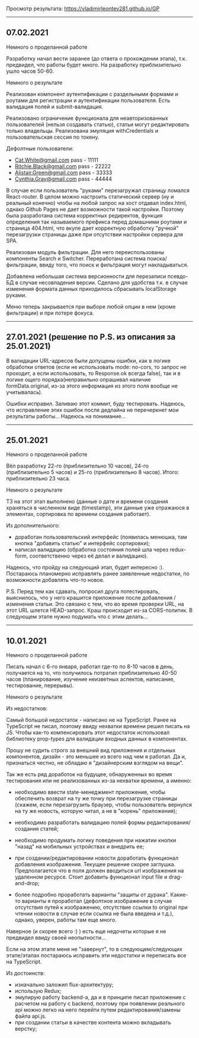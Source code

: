 Просмотр результата: https://vladimirleontev281.github.io/GP

----------
07.02.2021
----------

Немного о проделанной работе

Разработку начал вести заранее (до ответа о прохождении этапа), т.к. предвидел, что работы будет много. На разработку приблизительно ушло часов 50-60.


Немного о результате

Реализован компонент аутентификации с раздельными формами и роутами для регистрации и аутентификации пользователя. Есть валидация полей и submit-валидация.

Реализовано ограничение функционала для неавторизованных пользователей (нельзя создавать статью), статьи могут редактировать только владельцы. Реализована эмуляция withCredentials и пользовательская сессия по токену.

Дефолтные пользователи:
- Cat.White@gmail.com          pass - 11111
- Ritchie.Black@gmail.com      pass - 22222
- Alistair.Green@gmail.com     pass - 33333
- Cynthia.Gray@gmail.com             pass - 44444


В случае если пользователь "руками" перезагружал страницу ломался React-router. В целом можно настроить статический сервер (ну и реальный конечно) чтобы на любой запрос на хост отдавал index.html, однако Github Pages не дает возможности такой настройки. Поэтому была разработана система корректных редиректов, функция определения так называемого префикса перед домашними роутами и страница 404.html, что вкупе дает корректную обработку "ручной" перезагрузки страницы даже при отсутствии настройки сервера для SPA.

Реализован модуль фильтрации. Для него переиспользованы компоненты Search и Switcher. Переработана система поиска/фильтрации, ввиду того, что поиск и фильтрация могут накладываться.

Добавлена небольшая система версионности для перезаписи псевдо-БД в случае несовпадения версии. Сделано для удобства т.к. в случае изменения формата данных приходилось сбрасывать localStorage руками.

Меню теперь закрывается при выборе любой опции в нем (кроме фильтрации) и при потере фокуса.


----------
27.01.2021 (решение по P.S. из описания за 25.01.2021)
----------

В валидации URL-адресов были допущены ошибки, как в логике обработки ответов (если не использовать mode: no-cors, то запрос не проходит, а если использовать, то Response.ok всегда false), так и в логике ощего порядка(неправильно опрашивал наличие formData.original, из-за этого информация из этого поля вообще не учитывалась).

Ошибки исправил. Заливаю этот коммит, буду тестировать. Надеюсь, что исправление этих ошибок после дедлайна не перечеркнет мои результаты работы... Надеюсь на понимание...


----------
25.01.2021
----------

Немного о проделанной работе

Вёл разработку 22-го (приблизительно 10 часов), 24-го (приблизительно 5 часов) и 25-го (приблизительно 8 часов).
Итого: приблизительно 23 часа.


Немного о результате

ТЗ на этот этап выполнено (данные о дате и времени создания храняться в численном виде (timestamp), эти данные уже отражаюся в элементах, сортировка по времени создания работает).

Из дополнительного:
- доработан пользовательский интерфейс (появилась менюшка, там кнопка "добавить статью" и интерфейс сортировки);
- написал валидацию (обработка состояния полей шла через redux-form, соответственно через её делал и валидацию).


Надеюсь, что пройду на следующий этап, будет интересно :). Постараюсь планомерно исправлять ранее заявленные недостатки, по возможности добавлять что-то новое.


P.S. Перед тем как сдавать, попросил друга потестировать, выяснилось, что у него крашится приложение после добавления / изменения статьи. Это связано с тем, что во время проверки URL, на этот URL шлется HEAD-запрос. Краш происходит из-за CORS-политик. В следующем этапе нужно подумать что с этим делать...

----------
10.01.2021
----------

Немного о проделанной работе

Писать начал с 6-го января, работал где-то по 8-10 часов в день, получается на то, что получилось потратил приблизительно 40-50 часов (планирование, изучение неизветных аспектов, написание, тестирование, перерывы).


Немного о результате


Из недостатков:

Самый большой недостаток - написано не на TypeScript. Ранее на TypeScript не писал, поэтому ввиду нехватки времени решил писать на JS. Чтобы как-то компенсировать этот недостаток использовал библиотеку prop-types для валидации входных данных в компонентах.

Прошу не судить строго за внешний вид приложения и отдельных компонентов, дизайн - это меньшее из всего над чем я работал. Да и, признаться честно, не обладаю я "дизайнерским взглядом на вещи".

Так же есть ряд доработок на будущее, обнаруженных во время тестирования или не реализованных из-за нехватки времени, а именно:

- необходимо ввести state-менеджмент приложения, чтобы обеспечить возврат на ту же точку при перезагрузке страницы (скажем, если перезагрузить браузер, чтобы пользователь вернулся на ту же новость, которую читал, а не в "корень" приложения);

- необходимо разработать валидацию полей формы редактирования/создания статей;

- необходимо продумать логику поведения при нажатии кнопки "назад" на мобильных устройствах и внедрить ее;

- при создании/редактировании новости доработать функционал добавления изображения. Текущее решение скорее заглушка. Предполагается что в поля должен вводиться url изображения на удаленном ресурсе. Стоит добавить функционал input file и drag-and-drop;

- более подробно проработать варианты "защиты от дурака". Какие-то варианты я проработал (дефолтное изображение в случае отсутствия путей к изображению, отсутствие ссылки to original при чтении новости в случае если ссылка не была введена и т.д.), однако, уверен, работы там еще много.

Наверное (и скорее всего :) ) есть еще недочеты которые я не предвидел ввиду своей неопытности...


Если на этом этапе меня не "завернут", то в следующем/следующих этапе/этапах постараюсь исправить эти недостатки и переписать все на TypeScript.



Из достоинств:

- изначально заложил flux-архитектуру;
- использую Redux;
- эмулирую работу backend-а, да и в принципе писал приложение с расчетом на работу с backend, поэтому при появлении реального api можно легко на него перейти путем редактирования/замены файла api.js.
- при создании статьи в качестве контента можно вкладывать верстку;